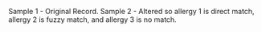 Sample 1 - Original Record.
Sample 2 - Altered so allergy 1 is direct match, allergy 2 is fuzzy match, and allergy 3 is no match.